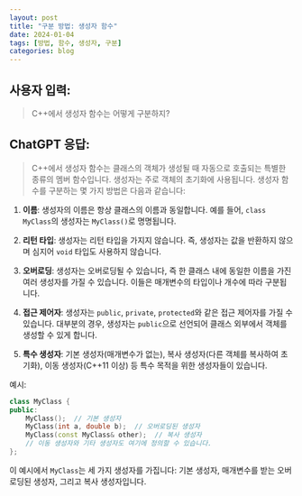 ```yaml
---
layout: post
title: "구분 방법: 생성자 함수"
date: 2024-01-04
tags: [방법, 함수, 생성자, 구분]
categories: blog
---
```


## 사용자 입력:
> C++에서 생성자 함수는 어떻게 구분하지?

## ChatGPT 응답:
> C++에서 생성자 함수는 클래스의 객체가 생성될 때 자동으로 호출되는 특별한 종류의 멤버 함수입니다. 생성자는 주로 객체의 초기화에 사용됩니다. 생성자 함수를 구분하는 몇 가지 방법은 다음과 같습니다:

1. **이름**: 생성자의 이름은 항상 클래스의 이름과 동일합니다. 예를 들어, `class MyClass`의 생성자는 `MyClass()`로 명명됩니다.

2. **리턴 타입**: 생성자는 리턴 타입을 가지지 않습니다. 즉, 생성자는 값을 반환하지 않으며 심지어 `void` 타입도 사용하지 않습니다.

3. **오버로딩**: 생성자는 오버로딩될 수 있습니다, 즉 한 클래스 내에 동일한 이름을 가진 여러 생성자를 가질 수 있습니다. 이들은 매개변수의 타입이나 개수에 따라 구분됩니다.

4. **접근 제어자**: 생성자는 `public`, `private`, `protected`와 같은 접근 제어자를 가질 수 있습니다. 대부분의 경우, 생성자는 `public`으로 선언되어 클래스 외부에서 객체를 생성할 수 있게 합니다.

5. **특수 생성자**: 기본 생성자(매개변수가 없는), 복사 생성자(다른 객체를 복사하여 초기화), 이동 생성자(C++11 이상) 등 특수 목적을 위한 생성자들이 있습니다.

예시:

```cpp
class MyClass {
public:
    MyClass();  // 기본 생성자
    MyClass(int a, double b);  // 오버로딩된 생성자
    MyClass(const MyClass& other);  // 복사 생성자
    // 이동 생성자와 기타 생성자도 여기에 정의할 수 있습니다.
};
```

이 예시에서 `MyClass`는 세 가지 생성자를 가집니다: 기본 생성자, 매개변수를 받는 오버로딩된 생성자, 그리고 복사 생성자입니다.

